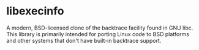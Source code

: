 # libexecinfo
A modern, BSD-licensed clone of the backtrace facility found in GNU libc. This library is primarily intended for porting Linux code to BSD platforms and other systems that don't have built-in backtrace support.
